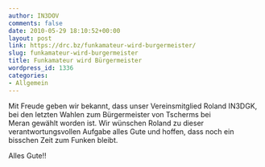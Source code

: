 ```yaml
---
author: IN3DOV
comments: false
date: 2010-05-29 18:10:52+00:00
layout: post
link: https://drc.bz/funkamateur-wird-burgermeister/
slug: funkamateur-wird-burgermeister
title: Funkamateur wird Bürgermeister
wordpress_id: 1336
categories:
- Allgemein
---
```


Mit Freude geben wir bekannt, dass unser Vereinsmitglied Roland IN3DGK, bei den letzten Wahlen zum Bürgermeister von Tscherms bei Meran gewählt worden ist. Wir wünschen Roland zu dieser verantwortungsvollen Aufgabe alles Gute und hoffen, dass noch ein bisschen Zeit zum Funken bleibt.

Alles Gute!!
